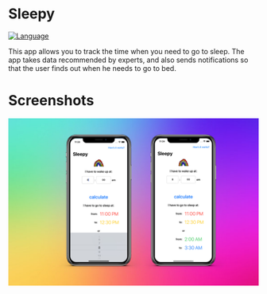 # Sleepy

[![Language](https://img.shields.io/badge/Swift-5-orange.svg?style=flat)](https://swift.org)

This app allows you to track the time when you need to go to sleep. The app takes data recommended by experts, and also sends notifications so that the user finds out when he needs to go to bed.

# Screenshots

![image](./img.jpg)
